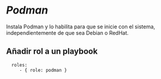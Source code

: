 


_Podman_
=========
Instala Podman y lo habilita para que se inicie con el sistema, independientemente de que sea Debian o RedHat.



Añadir rol a un playbook
----------------


      roles:
         - { role: podman }

